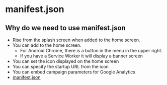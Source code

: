 # manifest.json

## Why do we need to use manifest.json

- Rise from the splash screen when added to the home screen.
- You can add to the home screen.
    - For Android Chrome, there is a button in the menu in the upper right.
    - If you have a Service Worker it will display a banner screen
- You can set the icon displayed on the home screen
- You can specify the startup URL from the icon
- You can embed campaign parameters for Google Analytics
- [manifest.json](https://developers.google.com/web/fundamentals/engage-and-retain/web-app-manifest/?hl=ja)
